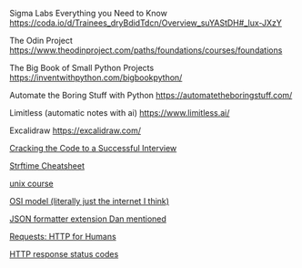 Sigma Labs Everything you Need to Know
https://coda.io/d/Trainees_dryBdidTdcn/Overview_suYAStDH#_lux-JXzY

The Odin Project
https://www.theodinproject.com/paths/foundations/courses/foundations

The Big Book of Small Python Projects
https://inventwithpython.com/bigbookpython/

Automate the Boring Stuff with Python
https://automatetheboringstuff.com/

Limitless (automatic notes with ai)
https://www.limitless.ai/

Excalidraw
https://excalidraw.com/

[Cracking the Code to a Successful Interview](https://www.amazon.co.uk/Cracking-Code-Successful-Interview-Top-Level/dp/B01MZZBLXA/ref=sr_1_1?crid=1N9BSSCZDVO3A&dib=eyJ2IjoiMSJ9.GJcu8EgcjhdBMRVPLBTSRw.oZA9NLtiK9iUs8SZJtrkZiy-BeUWUKO1js7RVKX6IoY&dib_tag=se&keywords=*+%22Cracking+the+Code+to+a+Successful+Interview%22+by+Evan+Pellett&nsdOptOutParam=true&qid=1733154718&s=books&sprefix=cracking+the+code+to+a+successful+interview+by+evan+pellett%2Cstripbooks%2C74&sr=1-1)

[Strftime Cheatsheet](https://strftime.org/)

[unix course]( https://www.coursera.org/learn/unix/supplement/8IyZf/introduction)

[OSI model (literally just the internet I think)](https://www.imperva.com/learn/application-security/osi-model/)

[JSON formatter extension Dan mentioned](https://chromewebstore.google.com/detail/json-formatter/bcjindcccaagfpapjjmafapmmgkkhgoa)

[Requests: HTTP for Humans](https://requests.readthedocs.io/en/latest/)

[HTTP response status codes](https://developer.mozilla.org/en-US/docs/Web/HTTP/Status)